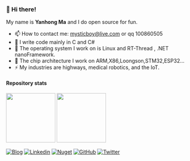 <!--
**maikebing/maikebing** is a ✨ _special_ ✨ repository because its `README.md` (this file) appears on your GitHub profile.

Here are some ideas to get you started:

- 🔭 I’m currently working on ...
- 🌱 I’m currently learning ...
- 👯 I’m looking to collaborate on ...
- 🤔 I’m looking for help with ...
- 💬 Ask me about ...
- 📫 How to reach me: ...
- 😄 Pronouns: ...
- ⚡ Fun fact: ...
-->


### 👋 Hi there!

My name is **Yanhong Ma** and I do open source for fun.


- 📫 How to contact me: mysticboy@live.com or qq 100860505 
- 👯 I write code mainly in C and C#
- 🤔 The operating system I work on is Linux and RT-Thread , .NET nanoFramework.
- 🌱 The chip architecture I work on ARM,X86,Loongson,STM32,ESP32... 
- ⚡ My industries are highways, medical robotics, and the IoT. 

#### Repository stats

<div>
  <img height="135px" src="https://github-readme-stats.vercel.app/api?username=maikebing&theme=nord&show_icons=true&hide_title=true&hide_border=true&hide_rank=true&include_all_commits=true&count_private=true&line_height=21">
  <img height="135px" src="https://github-readme-stats.vercel.app/api/top-langs/?username=maikebing&theme=nord&&hide_title=true&hide_border=true&layout=compact&langs_count=8">
</div>

[![Blog](https://img.shields.io/badge/blog-FFA500?style=for-the-badge&logo=rss&logoColor=white)](https://wwww.maikebing.com/)
[![Linkedin](https://img.shields.io/badge/-Yanhong%20Ma-blue?style=for-the-badge&logo=Linkedin&logoColor=white&link=https://www.linkedin.com/in/maikebing/)](https://www.linkedin.com/in/maikebing/)
[![Nuget](https://img.shields.io/badge/-MysticBoy-blue?style=for-the-badge&logo=nuget&logoColor=white&link=https://www.nuget.org/profiles/MysticBoy)](https://www.nuget.org/profiles/MysticBoy/)
[![GitHub](https://img.shields.io/github/followers/maikebing?label=follow&logo=github&style=for-the-badge)](https://github.com/maikebing)
[![Twitter](https://img.shields.io/twitter/follow/maikebing?style=for-the-badge&logo=twitter)](https://twitter.com/maikebing)

